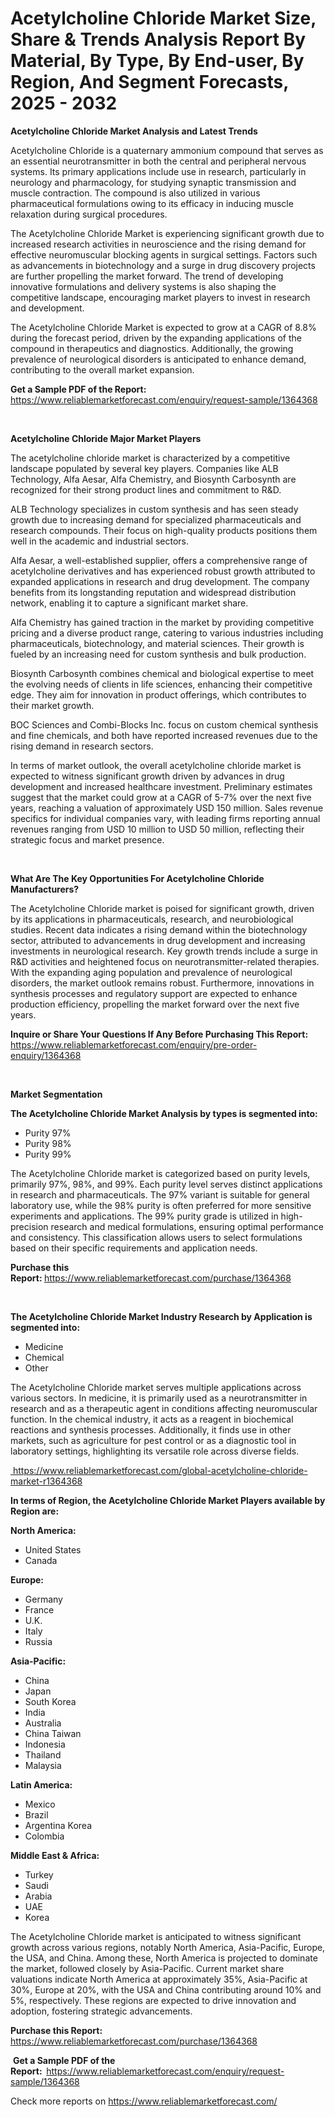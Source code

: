<p><h1>Acetylcholine Chloride Market Size, Share & Trends Analysis Report By Material, By Type, By End-user, By Region, And Segment Forecasts, 2025 - 2032</h1></p><p><strong>Acetylcholine Chloride Market Analysis and Latest Trends</strong></p>
<p><p>Acetylcholine Chloride is a quaternary ammonium compound that serves as an essential neurotransmitter in both the central and peripheral nervous systems. Its primary applications include use in research, particularly in neurology and pharmacology, for studying synaptic transmission and muscle contraction. The compound is also utilized in various pharmaceutical formulations owing to its efficacy in inducing muscle relaxation during surgical procedures.</p><p>The Acetylcholine Chloride Market is experiencing significant growth due to increased research activities in neuroscience and the rising demand for effective neuromuscular blocking agents in surgical settings. Factors such as advancements in biotechnology and a surge in drug discovery projects are further propelling the market forward. The trend of developing innovative formulations and delivery systems is also shaping the competitive landscape, encouraging market players to invest in research and development.</p><p>The Acetylcholine Chloride Market is expected to grow at a CAGR of 8.8% during the forecast period, driven by the expanding applications of the compound in therapeutics and diagnostics. Additionally, the growing prevalence of neurological disorders is anticipated to enhance demand, contributing to the overall market expansion.</p></p>
<p><strong>Get a Sample PDF of the Report:&nbsp;</strong> <a href="https://www.reliablemarketforecast.com/enquiry/request-sample/1364368?utm_campaign=2866&utm_medium=2&utm_source=Github&utm_content=ia&utm_term=01042025&utm_id=acetylcholine-chloride">https://www.reliablemarketforecast.com/enquiry/request-sample/1364368</a></p>
<p>&nbsp;</p>
<p><strong>Acetylcholine Chloride Major Market Players</strong></p>
<p><p>The acetylcholine chloride market is characterized by a competitive landscape populated by several key players. Companies like ALB Technology, Alfa Aesar, Alfa Chemistry, and Biosynth Carbosynth are recognized for their strong product lines and commitment to R&D.</p><p>ALB Technology specializes in custom synthesis and has seen steady growth due to increasing demand for specialized pharmaceuticals and research compounds. Their focus on high-quality products positions them well in the academic and industrial sectors.</p><p>Alfa Aesar, a well-established supplier, offers a comprehensive range of acetylcholine derivatives and has experienced robust growth attributed to expanded applications in research and drug development. The company benefits from its longstanding reputation and widespread distribution network, enabling it to capture a significant market share.</p><p>Alfa Chemistry has gained traction in the market by providing competitive pricing and a diverse product range, catering to various industries including pharmaceuticals, biotechnology, and material sciences. Their growth is fueled by an increasing need for custom synthesis and bulk production.</p><p>Biosynth Carbosynth combines chemical and biological expertise to meet the evolving needs of clients in life sciences, enhancing their competitive edge. They aim for innovation in product offerings, which contributes to their market growth.</p><p>BOC Sciences and Combi-Blocks Inc. focus on custom chemical synthesis and fine chemicals, and both have reported increased revenues due to the rising demand in research sectors.</p><p>In terms of market outlook, the overall acetylcholine chloride market is expected to witness significant growth driven by advances in drug development and increased healthcare investment. Preliminary estimates suggest that the market could grow at a CAGR of 5-7% over the next five years, reaching a valuation of approximately USD 150 million. Sales revenue specifics for individual companies vary, with leading firms reporting annual revenues ranging from USD 10 million to USD 50 million, reflecting their strategic focus and market presence.</p></p>
<p>&nbsp;</p>
<p><strong>What Are The Key Opportunities For Acetylcholine Chloride Manufacturers?</strong></p>
<p><p>The Acetylcholine Chloride market is poised for significant growth, driven by its applications in pharmaceuticals, research, and neurobiological studies. Recent data indicates a rising demand within the biotechnology sector, attributed to advancements in drug development and increasing investments in neurological research. Key growth trends include a surge in R&D activities and heightened focus on neurotransmitter-related therapies. With the expanding aging population and prevalence of neurological disorders, the market outlook remains robust. Furthermore, innovations in synthesis processes and regulatory support are expected to enhance production efficiency, propelling the market forward over the next five years.</p></p>
<p><strong>Inquire or Share Your Questions If Any Before Purchasing This Report:</strong> <a href="https://www.reliablemarketforecast.com/enquiry/pre-order-enquiry/1364368?utm_campaign=2866&utm_medium=2&utm_source=Github&utm_content=ia&utm_term=01042025&utm_id=acetylcholine-chloride">https://www.reliablemarketforecast.com/enquiry/pre-order-enquiry/1364368</a></p>
<p>&nbsp;</p>
<p><strong>Market Segmentation</strong></p>
<p><strong>The Acetylcholine Chloride Market Analysis by types is segmented into:</strong></p>
<p><ul><li>Purity 97%</li><li>Purity 98%</li><li>Purity 99%</li></ul></p>
<p><p>The Acetylcholine Chloride market is categorized based on purity levels, primarily 97%, 98%, and 99%. Each purity level serves distinct applications in research and pharmaceuticals. The 97% variant is suitable for general laboratory use, while the 98% purity is often preferred for more sensitive experiments and applications. The 99% purity grade is utilized in high-precision research and medical formulations, ensuring optimal performance and consistency. This classification allows users to select formulations based on their specific requirements and application needs.</p></p>
<p><strong>Purchase this Report:&nbsp;</strong><a href="https://www.reliablemarketforecast.com/purchase/1364368?utm_campaign=2866&utm_medium=2&utm_source=Github&utm_content=ia&utm_term=01042025&utm_id=acetylcholine-chloride">https://www.reliablemarketforecast.com/purchase/1364368</a></p>
<p>&nbsp;</p>
<p><strong>The Acetylcholine Chloride Market Industry Research by Application is segmented into:</strong></p>
<p><ul><li>Medicine</li><li>Chemical</li><li>Other</li></ul></p>
<p><p>The Acetylcholine Chloride market serves multiple applications across various sectors. In medicine, it is primarily used as a neurotransmitter in research and as a therapeutic agent in conditions affecting neuromuscular function. In the chemical industry, it acts as a reagent in biochemical reactions and synthesis processes. Additionally, it finds use in other markets, such as agriculture for pest control or as a diagnostic tool in laboratory settings, highlighting its versatile role across diverse fields.</p></p>
<p><a href="https://www.reliablemarketforecast.com/global-acetylcholine-chloride-market-r1364368?utm_campaign=2866&utm_medium=2&utm_source=Github&utm_content=ia&utm_term=01042025&utm_id=acetylcholine-chloride">&nbsp;https://www.reliablemarketforecast.com/global-acetylcholine-chloride-market-r1364368</a></p>
<p><strong>In terms of Region, the Acetylcholine Chloride Market Players available by Region are:</strong></p>
<p>
    <p> <strong> North America: </strong>
        <ul>
            <li>United States</li>
            <li>Canada</li>
        </ul>
        </p> 
    <p> <strong> Europe: </strong>
        <ul>
            <li>Germany</li>
            <li>France</li>
            <li>U.K.</li>
            <li>Italy</li>
            <li>Russia</li>
        </ul>
        </p> 
    <p> <strong> Asia-Pacific: </strong>
        <ul>
            <li>China</li>
            <li>Japan</li>
            <li>South Korea</li>
            <li>India</li>
            <li>Australia</li>
            <li>China Taiwan</li>
            <li>Indonesia</li>
            <li>Thailand</li>
            <li>Malaysia</li>
        </ul>
        </p> 
    <p> <strong> Latin America: </strong>
        <ul>
            <li>Mexico</li>
            <li>Brazil</li>
            <li>Argentina Korea</li>
            <li>Colombia</li>
        </ul>
        </p> 
    <p> <strong> Middle East & Africa: </strong>
        <ul>
            <li>Turkey</li>
            <li>Saudi</li>
            <li>Arabia</li>
            <li>UAE</li>
            <li>Korea</li>
        </ul>
    </p>
    </p>
<p><p>The Acetylcholine Chloride market is anticipated to witness significant growth across various regions, notably North America, Asia-Pacific, Europe, the USA, and China. Among these, North America is projected to dominate the market, followed closely by Asia-Pacific. Current market share valuations indicate North America at approximately 35%, Asia-Pacific at 30%, Europe at 20%, with the USA and China contributing around 10% and 5%, respectively. These regions are expected to drive innovation and adoption, fostering strategic advancements.</p></p>
<p><strong>Purchase this Report: </strong><a href="https://www.reliablemarketforecast.com/purchase/1364368?utm_campaign=2866&utm_medium=2&utm_source=Github&utm_content=ia&utm_term=01042025&utm_id=acetylcholine-chloride">https://www.reliablemarketforecast.com/purchase/1364368</a></p>
<p>&nbsp;<strong>Get a Sample PDF of the Report:&nbsp;&nbsp;</strong><a href="https://www.reliablemarketforecast.com/enquiry/request-sample/1364368?utm_campaign=2866&utm_medium=2&utm_source=Github&utm_content=ia&utm_term=01042025&utm_id=acetylcholine-chloride">https://www.reliablemarketforecast.com/enquiry/request-sample/1364368</a></p>
<p><strong></strong></p>
<p>Check more reports on <a href="https://www.reliablemarketforecast.com/?utm_campaign=2866&utm_medium=2&utm_source=Github&utm_content=ia&utm_term=01042025&utm_id=acetylcholine-chloride">https://www.reliablemarketforecast.com/</a></p>
